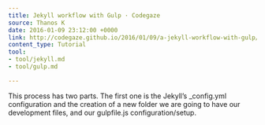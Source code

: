 ```yaml
---
title: Jekyll workflow with Gulp · Codegaze
source: Thanos K
date: 2016-01-09 23:12:00 +0000
link: http://codegaze.github.io/2016/01/09/a-jekyll-workflow-with-gulp/
content_type: Tutorial
tool:
- tool/jekyll.md
- tool/gulp.md

---
```

This process has two parts. The first one is the Jekyll’s _config.yml configuration and the creation of a new folder we are going to have our development files, and our gulpfile.js configuration/setup.





